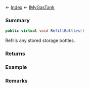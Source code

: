← [Index](Api-Index) ← [IMyGasTank](Sandbox.ModAPI.Ingame.IMyGasTank)

### Summary

```csharp
public virtual void RefillBottles()
```

Refills any stored storage bottles.

### Returns

### Example

### Remarks

